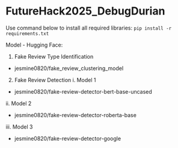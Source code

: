 # FutureHack2025_DebugDurian

Use command below to install all required libraries:
`pip install -r requirements.txt`

Model - Hugging Face:
1. Fake Review Type Identification
- jesmine0820/fake_review_clustering_model

2. Fake Review Detection
i. Model 1
- jesmine0820/fake-review-detector-bert-base-uncased

ii. Model 2
- jesmine0820/fake-review-detector-roberta-base

iii. Model 3
- jesmine0820/fake-review-detector-google
